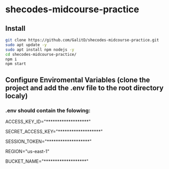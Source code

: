 ﻿# shecodes-midcourse-practice
## Install
```bash
git clone https://github.com/GalitD/shecodes-midcourse-practice.git
sudo apt update -y
sudo apt install npm nodejs -y
cd shecodes-midcourse-practice/
npm i
npm start
```


## Configure Enviromental Variables (clone the project and add the .env file to the root directory localy)
### .env should contain the folowing:

ACCESS_KEY_ID="*******************"

SECRET_ACCESS_KEY="*******************"

SESSION_TOKEN="*******************"

REGION="us-east-1"

BUCKET_NAME="*******************"
